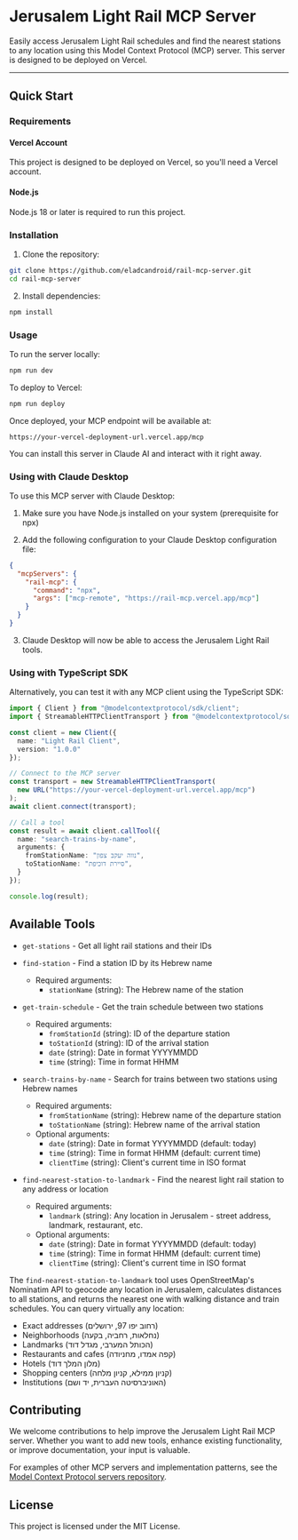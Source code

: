 # Jerusalem Light Rail MCP Server

Easily access Jerusalem Light Rail schedules and find the nearest stations to any location using this Model Context Protocol (MCP) server. This server is designed to be deployed on Vercel.

---

## Quick Start

### Requirements

#### Vercel Account
This project is designed to be deployed on Vercel, so you'll need a Vercel account.

#### Node.js
Node.js 18 or later is required to run this project.

### Installation

1. Clone the repository:
```bash
git clone https://github.com/eladcandroid/rail-mcp-server.git
cd rail-mcp-server
```

2. Install dependencies:
```bash
npm install
```

### Usage

To run the server locally:
```bash
npm run dev
```

To deploy to Vercel:
```bash
npm run deploy
```

Once deployed, your MCP endpoint will be available at:
```
https://your-vercel-deployment-url.vercel.app/mcp
```

You can install this server in Claude AI and interact with it right away.

### Using with Claude Desktop

To use this MCP server with Claude Desktop:

1. Make sure you have Node.js installed on your system (prerequisite for npx)

2. Add the following configuration to your Claude Desktop configuration file:
```json
{
  "mcpServers": {
    "rail-mcp": {
      "command": "npx",
      "args": ["mcp-remote", "https://rail-mcp.vercel.app/mcp"]
    }
  }
}
```

3. Claude Desktop will now be able to access the Jerusalem Light Rail tools.

### Using with TypeScript SDK

Alternatively, you can test it with any MCP client using the TypeScript SDK:

```typescript
import { Client } from "@modelcontextprotocol/sdk/client";
import { StreamableHTTPClientTransport } from "@modelcontextprotocol/sdk/client/streamableHttp";

const client = new Client({
  name: "Light Rail Client",
  version: "1.0.0"
});

// Connect to the MCP server
const transport = new StreamableHTTPClientTransport(
  new URL("https://your-vercel-deployment-url.vercel.app/mcp")
);
await client.connect(transport);

// Call a tool
const result = await client.callTool({
  name: "search-trains-by-name",
  arguments: {
    fromStationName: "נווה יעקב צפון",
    toStationName: "סיירת דוכיפת",
  }
});

console.log(result);
```

## Available Tools

* `get-stations` - Get all light rail stations and their IDs

* `find-station` - Find a station ID by its Hebrew name
  * Required arguments:
    * `stationName` (string): The Hebrew name of the station

* `get-train-schedule` - Get the train schedule between two stations
  * Required arguments:
    * `fromStationId` (string): ID of the departure station
    * `toStationId` (string): ID of the arrival station
    * `date` (string): Date in format YYYYMMDD
    * `time` (string): Time in format HHMM

* `search-trains-by-name` - Search for trains between two stations using Hebrew names
  * Required arguments:
    * `fromStationName` (string): Hebrew name of the departure station
    * `toStationName` (string): Hebrew name of the arrival station
  * Optional arguments:
    * `date` (string): Date in format YYYYMMDD (default: today)
    * `time` (string): Time in format HHMM (default: current time)
    * `clientTime` (string): Client's current time in ISO format

* `find-nearest-station-to-landmark` - Find the nearest light rail station to any address or location
  * Required arguments:
    * `landmark` (string): Any location in Jerusalem - street address, landmark, restaurant, etc.
  * Optional arguments:
    * `date` (string): Date in format YYYYMMDD (default: today)
    * `time` (string): Time in format HHMM (default: current time)
    * `clientTime` (string): Client's current time in ISO format

The `find-nearest-station-to-landmark` tool uses OpenStreetMap's Nominatim API to geocode any location in Jerusalem, calculates distances to all stations, and returns the nearest one with walking distance and train schedules. You can query virtually any location:

- Exact addresses (רחוב יפו 97, ירושלים)
- Neighborhoods (נחלאות, רחביה, בקעה)
- Landmarks (הכותל המערבי, מגדל דוד)
- Restaurants and cafes (קפה אמדו, מחניודה)
- Hotels (מלון המלך דוד)
- Shopping centers (קניון ממילא, קניון מלחה)
- Institutions (האוניברסיטה העברית, יד ושם)

## Contributing

We welcome contributions to help improve the Jerusalem Light Rail MCP server. Whether you want to add new tools, enhance existing functionality, or improve documentation, your input is valuable.

For examples of other MCP servers and implementation patterns, see the [Model Context Protocol servers repository](https://github.com/modelcontextprotocol/servers).

## License

This project is licensed under the MIT License.
